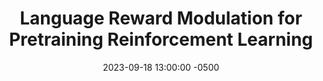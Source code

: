 ---
layout: post
title: "Language Reward Modulation for Pretraining Reinforcement Learning"
authors: Ademi Adeniji, Amber Xie, Carmelo Sferrazza, Younggyo Seo, Stephen James, Pieter Abbeel
venue: [Not Provided]
published: 2023-
link: https://arxiv.org/pdf/2308.12270.pdf
date: 2023-09-18 13:00:00 -0500
location: N09, EB
leader: Yan Ding
tags:
- Learning
- Task-Motion Planning
---
